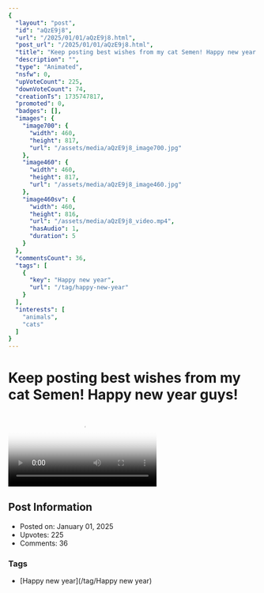 ```yaml
---
{
  "layout": "post",
  "id": "aQzE9j8",
  "url": "/2025/01/01/aQzE9j8.html",
  "post_url": "/2025/01/01/aQzE9j8.html",
  "title": "Keep posting best wishes from my cat Semen! Happy new year guys!",
  "description": "",
  "type": "Animated",
  "nsfw": 0,
  "upVoteCount": 225,
  "downVoteCount": 74,
  "creationTs": 1735747817,
  "promoted": 0,
  "badges": [],
  "images": {
    "image700": {
      "width": 460,
      "height": 817,
      "url": "/assets/media/aQzE9j8_image700.jpg"
    },
    "image460": {
      "width": 460,
      "height": 817,
      "url": "/assets/media/aQzE9j8_image460.jpg"
    },
    "image460sv": {
      "width": 460,
      "height": 816,
      "url": "/assets/media/aQzE9j8_video.mp4",
      "hasAudio": 1,
      "duration": 5
    }
  },
  "commentsCount": 36,
  "tags": [
    {
      "key": "Happy new year",
      "url": "/tag/happy-new-year"
    }
  ],
  "interests": [
    "animals",
    "cats"
  ]
}
---
```


# Keep posting best wishes from my cat Semen! Happy new year guys!

<video controls playsinline loop poster="/assets/media/aQzE9j8_image460.jpg">
  <source src="/assets/media/aQzE9j8_video.mp4" type="video/mp4">
  Your browser does not support the video tag.
</video>

## Post Information

- Posted on: January 01, 2025
- Upvotes: 225
- Comments: 36

### Tags

- [Happy new year](/tag/Happy new year)
